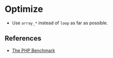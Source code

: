 # Optimize

* Use `array_*` instead of `loop` as far as possible. 

## References

* [The PHP Benchmark](http://www.phpbench.com/)
